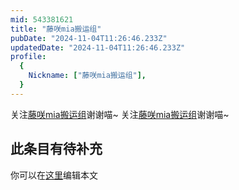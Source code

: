 ```yaml
---
mid: 543381621
title: "藤咲mia搬运组"
pubDate: "2024-11-04T11:26:46.233Z"
updatedDate: "2024-11-04T11:26:46.233Z"
profile:
  {
    Nickname: ["藤咲mia搬运组"],
  }
---
```


关注[藤咲mia搬运组](https://space.bilibili.com/543381621)谢谢喵~ 关注[藤咲mia搬运组](https://space.bilibili.com/543381621)谢谢喵~

## 此条目有待补充
你可以在[这里](https://github.com/Yuhanawa/VTuber.ICU/edit/master/src/content/v/藤咲mia搬运组/index.md)编辑本文

